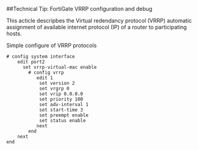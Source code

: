 ##Technical Tip: FortiGate VRRP configuration and debug

  This acticle descripbes the Virtual redendancy protocol (VRRP) automatic assignment of available internet protocol (IP) of a router to participating hosts. 

  Simple configure of VRRP protocols

    # config system interface
        edit port2
          set vrrp-virtual-mac enable
            # config vrrp
               edit 1
                set version 2
                set vrgrp 0
                set vrip 0.0.0.0
                set priority 100
                set adv-interval 1
                set start-time 3
                set preempt enable
                set status enable
               next
            end
        next
    end
